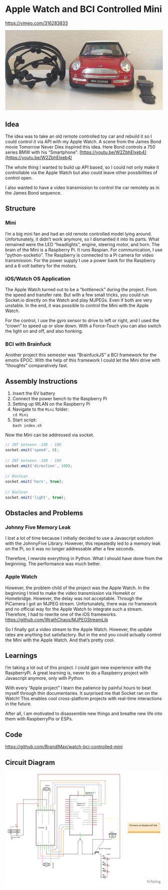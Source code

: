 # Apple Watch and BCI Controlled Mini

https://vimeo.com/316283833

![Apple Watch and BCI Controlled Mini](https://github.com/BrandlMax/watch-bci-controlled-mini/blob/master/images/Mini.jpg)

## Idea
The idea was to take an old remote controlled toy car and rebuild it so I could control it via API with my Apple Watch.
A scene from the James Bond movie Tomorrow Never Dies inspired this idea. Here Bond controls a 750 series BMW with his “Smartphone”. [https://youtu.be/W2ZbhElxeb4](https://youtu.be/W2ZbhElxeb4)

The whole thing I wanted to build up API based, so I could not only make it controllable via the Apple Watch but also could leave other possibilities of control open.

I also wanted to have a video transmission to control the car remotely as in the James Bond sequence.

## Structure
### Mini
I’m a big mini fan and had an old remote controlled model lying around. Unfortunately, it didn’t work anymore, so I dismantled it into its parts. What remained were the LED “headlights”, engine, steering motor, and horn. The brain of the Mini is a Raspberry Pi. It runs Raspian. For communication, I use “python-socketio”. The Raspberry is connected to a Pi camera for video transmission. For the power supply I use a power bank for the Raspberry and a 6 volt battery for the motors.

### iOS/Watch OS Application
The Apple Watch turned out to be a “bottleneck” during the project. From the speed and transfer rate. But with a few small tricks, you could run Socket.io directly on the Watch and play MJPEGs. Even if both are very unstable. In the end, it was possible to control the Mini with the Apple Watch.

For the control, I use the gyro sensor to drive to left or right, and I used the “crown” to speed up or slow down. With a Force-Touch you can also switch the light on and off, and also honking. 

### BCI with Brainfuck
Another project this semester was “BrainfuckJS” a BCI framework for the emotiv EPOC. With the help of this framework I could let the Mini drive with “thoughts” comparatively fast.

## Assembly Instructions
1. Insert the 6V battery
2. Connect the power bench to the Raspberry Pi
3. Setting up WLAN on the Raspberry Pi
4. Navigate to the ```Mini``` folder: \
```cd Mini```
5. Start script: \
```bash index.sh```


Now the Mini can be addressed via socket.

``` javascript
// INT between -100 - 100
socket.emit('speed', 0);

// INT between -100 - 100
socket.emit('direction', 100);

// Boolean
socket.emit('horn', true);

// Boolean
socket.emit('light', true);
```

## Obstacles and Problems
### Johnny Five Memory Leak
I lost a lot of time because I initially decided to use a Javascript solution with the JohnnyFive Library. However, this repeatedly led to a memory leak on the Pi, so it was no longer addressable after a few seconds.

Therefore, I rewrote everything in Python.
What I should have done from the beginning. The performance was much better.

### Apple Watch
However, the problem child of the project was the Apple Watch.
In the beginning I tried to make the video transmission via Homekit or Homebridge. However, the delay was not acceptable. Through the PiCamera I got an MJPEG stream. Unfortunately, there was no framework and no official way for the Apple Watch to integrate such a stream. Therefore, I had to rewrite one of the iOS frameworks. <br/> [https://github.com/WrathChaos/MJPEGStreamLib
](https://github.com/WrathChaos/MJPEGStreamLib)

So I finally got a video stream to the Apple Watch. However, the update rates are anything but satisfactory. But in the end you could actually control the Mini with the Apple Watch. And that’s pretty cool.

## Learnings
I’m taking a lot out of this project. I could gain new experience with the RaspberryPi. A great learning is, never to do a Raspberry project with Javascript anymore, only with Python. 

With every “Apple project” I learn the patience by painful hours to beat myself through thin documentaries. It surprised me that Socket ran on the Watch! This enables cool cross-platform projects with real-time interactions in the future.

After all, I am motivated to disassemble new things and breathe new life into them with RaspberryPis or ESPs.

## Code
[https://github.com/BrandlMax/watch-bci-controlled-mini
](https://github.com/BrandlMax/watch-bci-controlled-mini)

## Circuit Diagram
![Apple Watch and BCI Controlled Mini](https://github.com/BrandlMax/watch-bci-controlled-mini/blob/master/images/Schaltplan.png)



